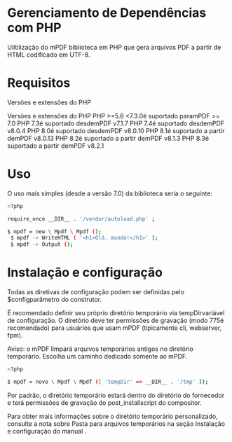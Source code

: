 
# Gerenciamento de Dependências com PHP

Uiltilização do mPDF biblioteca em PHP que gera arquivos PDF a partir de HTML codificado em UTF-8.

# Requisitos
Versões e extensões do PHP

Versões e extensões do PHP
PHP >=5.6 <7.3.0é suportado paramPDF >= 7.0
PHP 7.3é suportado desdemPDF v7.1.7
PHP 7.4é suportado desdemPDF v8.0.4
PHP 8.0é suportado desdemPDF v8.0.10
PHP 8.1é suportado a partir demPDF v8.0.13
PHP 8.2é suportado a partir demPDF v8.1.3
PHP 8.3é suportado a partir demPDF v8.2.1

# Uso
O uso mais simples (desde a versão 7.0) da biblioteca seria o seguinte:

```bash
<?php

require_once __DIR__ . '/vendor/autoload.php' ;

$ mpdf = new \ Mpdf \ Mpdf ();
 $ mpdf -> WriteHTML ( '<h1>Olá, mundo!</h1>' );
 $ mpdf -> Output ();
 ```

 # Instalação e configuração
Todas as diretivas de configuração podem ser definidas pelo $configparâmetro do construtor.

É recomendado definir seu próprio diretório temporário via tempDirvariável de configuração. O diretório deve ter permissões de gravação (modo 775é recomendado) para usuários que usam mPDF (tipicamente cli, webserver, fpm).

Aviso: o mPDF limpará arquivos temporários antigos no diretório temporário. Escolha um caminho dedicado somente ao mPDF.

```bash
<?php

$ mpdf = novo \ Mpdf \ Mpdf ([ 'tempDir' => __DIR__ . '/tmp' ]);
 ```

Por padrão, o diretório temporário estará dentro do diretório do fornecedor e terá permissões de gravação do post_installscript do compositor.

Para obter mais informações sobre o diretório temporário personalizado, consulte a nota sobre Pasta para arquivos temporários na seção Instalação e configuração do manual .
